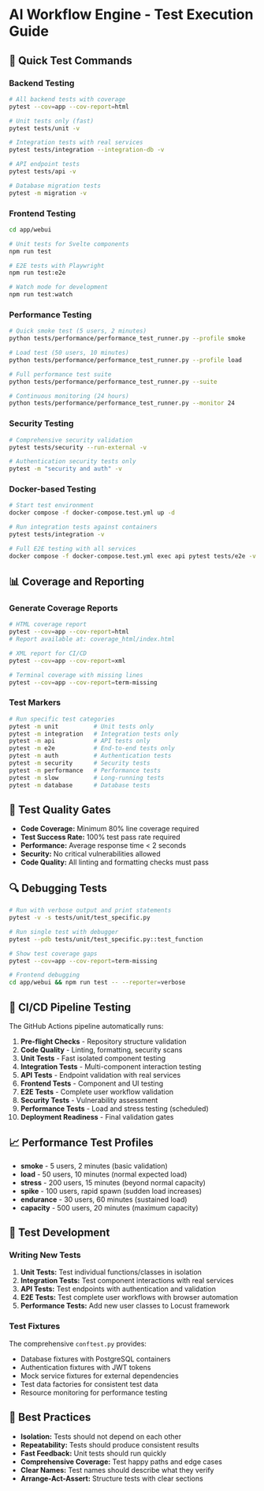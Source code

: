 # AI Workflow Engine - Test Execution Guide

## 🚀 Quick Test Commands

### Backend Testing
```bash
# All backend tests with coverage
pytest --cov=app --cov-report=html

# Unit tests only (fast)
pytest tests/unit -v

# Integration tests with real services
pytest tests/integration --integration-db -v

# API endpoint tests
pytest tests/api -v

# Database migration tests
pytest -m migration -v
```

### Frontend Testing
```bash
cd app/webui

# Unit tests for Svelte components
npm run test

# E2E tests with Playwright
npm run test:e2e

# Watch mode for development
npm run test:watch
```

### Performance Testing
```bash
# Quick smoke test (5 users, 2 minutes)
python tests/performance/performance_test_runner.py --profile smoke

# Load test (50 users, 10 minutes)  
python tests/performance/performance_test_runner.py --profile load

# Full performance test suite
python tests/performance/performance_test_runner.py --suite

# Continuous monitoring (24 hours)
python tests/performance/performance_test_runner.py --monitor 24
```

### Security Testing
```bash
# Comprehensive security validation
pytest tests/security --run-external -v

# Authentication security tests only
pytest -m "security and auth" -v
```

### Docker-based Testing
```bash
# Start test environment
docker compose -f docker-compose.test.yml up -d

# Run integration tests against containers
pytest tests/integration -v

# Full E2E testing with all services
docker compose -f docker-compose.test.yml exec api pytest tests/e2e -v
```

## 📊 Coverage and Reporting

### Generate Coverage Reports
```bash
# HTML coverage report
pytest --cov=app --cov-report=html
# Report available at: coverage_html/index.html

# XML report for CI/CD
pytest --cov=app --cov-report=xml

# Terminal coverage with missing lines
pytest --cov=app --cov-report=term-missing
```

### Test Markers
```bash
# Run specific test categories
pytest -m unit          # Unit tests only
pytest -m integration   # Integration tests only  
pytest -m api           # API tests only
pytest -m e2e           # End-to-end tests only
pytest -m auth          # Authentication tests
pytest -m security      # Security tests
pytest -m performance   # Performance tests
pytest -m slow          # Long-running tests
pytest -m database      # Database tests
```

## 🎯 Test Quality Gates

- **Code Coverage:** Minimum 80% line coverage required
- **Test Success Rate:** 100% test pass rate required  
- **Performance:** Average response time < 2 seconds
- **Security:** No critical vulnerabilities allowed
- **Code Quality:** All linting and formatting checks must pass

## 🔍 Debugging Tests

```bash
# Run with verbose output and print statements
pytest -v -s tests/unit/test_specific.py

# Run single test with debugger
pytest --pdb tests/unit/test_specific.py::test_function

# Show test coverage gaps
pytest --cov=app --cov-report=term-missing

# Frontend debugging
cd app/webui && npm run test -- --reporter=verbose
```

## 🚀 CI/CD Pipeline Testing

The GitHub Actions pipeline automatically runs:

1. **Pre-flight Checks** - Repository structure validation
2. **Code Quality** - Linting, formatting, security scans  
3. **Unit Tests** - Fast isolated component testing
4. **Integration Tests** - Multi-component interaction testing
5. **API Tests** - Endpoint validation with real services
6. **Frontend Tests** - Component and UI testing
7. **E2E Tests** - Complete user workflow validation  
8. **Security Tests** - Vulnerability assessment
9. **Performance Tests** - Load and stress testing (scheduled)
10. **Deployment Readiness** - Final validation gates

## 📈 Performance Test Profiles

- **smoke** - 5 users, 2 minutes (basic validation)
- **load** - 50 users, 10 minutes (normal expected load)
- **stress** - 200 users, 15 minutes (beyond normal capacity)  
- **spike** - 100 users, rapid spawn (sudden load increases)
- **endurance** - 30 users, 60 minutes (sustained load)
- **capacity** - 500 users, 20 minutes (maximum capacity)

## 🔧 Test Development

### Writing New Tests

1. **Unit Tests:** Test individual functions/classes in isolation
2. **Integration Tests:** Test component interactions with real services
3. **API Tests:** Test endpoints with authentication and validation
4. **E2E Tests:** Test complete user workflows with browser automation
5. **Performance Tests:** Add new user classes to Locust framework

### Test Fixtures

The comprehensive `conftest.py` provides:
- Database fixtures with PostgreSQL containers
- Authentication fixtures with JWT tokens
- Mock service fixtures for external dependencies  
- Test data factories for consistent test data
- Resource monitoring for performance testing

## 🎯 Best Practices

- **Isolation:** Tests should not depend on each other
- **Repeatability:** Tests should produce consistent results
- **Fast Feedback:** Unit tests should run quickly
- **Comprehensive Coverage:** Test happy paths and edge cases
- **Clear Names:** Test names should describe what they verify
- **Arrange-Act-Assert:** Structure tests with clear sections